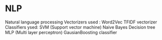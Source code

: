 # NLP
Natural language processing
Vectorizers used :
Word2Vec
TFIDF vectorizer
Classifiers ysed:
SVM (Support vector machine)
Naive Bayes
Decision tree
MLP (Multi layer perceptron)
GausianBoosting classifier
